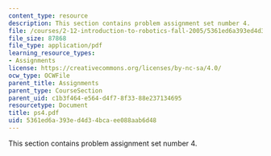 ```yaml
---
content_type: resource
description: This section contains problem assignment set number 4.
file: /courses/2-12-introduction-to-robotics-fall-2005/5361ed6a393ed4d34bcaee088aab6d48_ps4.pdf
file_size: 87868
file_type: application/pdf
learning_resource_types:
- Assignments
license: https://creativecommons.org/licenses/by-nc-sa/4.0/
ocw_type: OCWFile
parent_title: Assignments
parent_type: CourseSection
parent_uid: c1b3f464-e564-d4f7-8f33-88e237134695
resourcetype: Document
title: ps4.pdf
uid: 5361ed6a-393e-d4d3-4bca-ee088aab6d48
---
```

This section contains problem assignment set number 4.